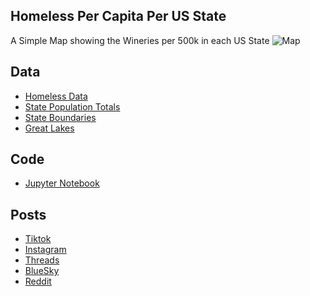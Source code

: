 ## Homeless Per Capita Per US State
A Simple Map showing the Wineries per 500k in each US State
![Map]()

## Data
* [Homeless Data](https://worldpopulationreview.com/state-rankings/homeless-population-by-state)
* [State Population Totals](https://www.census.gov/data/tables/time-series/demo/popest/2020s-state-total.html)
* [State Boundaries](https://www.census.gov/geographies/mapping-files/time-series/geo/carto-boundary-file.html)
* [Great Lakes](https://usicecenter.gov/Products/GreatLakesData)

## Code
* [Jupyter Notebook](FormatData.ipynb)

## Posts
* [Tiktok]()
* [Instagram]()
* [Threads]()
* [BlueSky]()
* [Reddit]()